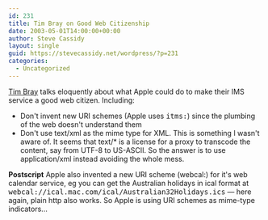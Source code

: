 ```yaml
---
id: 231
title: Tim Bray on Good Web Citizenship
date: 2003-05-01T14:00:00+00:00
author: Steve Cassidy
layout: single
guid: https://stevecassidy.net/wordpress/?p=231
categories:
  - Uncategorized
---
```

[Tim Bray](http://www.tbray.org/ongoing/When/200x/2003/04/30/AppleWA) talks eloquently about what Apple could do to make their IMS service a good web citizen. Including:

  * Don't invent new URI schemes (Apple uses <tt>itms:</tt>) since the plumbing of the web doesn't understand them
  * Don't use text/xml as the mime type for XML. This is something I wasn't aware of. It seems that text/* is a license for a proxy to transcode the content, say from UTF-8 to US-ASCII. So the answer is to use application/xml instead avoiding the whole mess.

**Postscript** Apple also invented a new URI scheme (webcal:) for it's web calendar service, eg you can get the Australian holidays in ical format at <tt>webcal://ical.mac.com/ical/Australian32Holidays.ics</tt> &#8212; here again, plain http also works. So Apple is using URI schemes as mime-type indicators...
